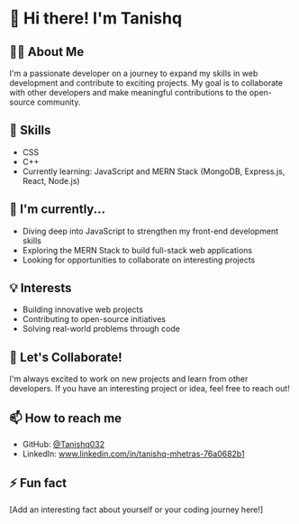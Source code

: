 # 👋 Hi there! I'm Tanishq

## 👨‍💻 About Me
I'm a passionate developer on a journey to expand my skills in web development and contribute to exciting projects. My goal is to collaborate with other developers and make meaningful contributions to the open-source community.

## 🚀 Skills
- CSS
- C++
- Currently learning: JavaScript and MERN Stack (MongoDB, Express.js, React, Node.js)

## 🌱 I'm currently...
- Diving deep into JavaScript to strengthen my front-end development skills
- Exploring the MERN Stack to build full-stack web applications
- Looking for opportunities to collaborate on interesting projects

## 💡 Interests
- Building innovative web projects
- Contributing to open-source initiatives
- Solving real-world problems through code

## 🤝 Let's Collaborate!
I'm always excited to work on new projects and learn from other developers. If you have an interesting project or idea, feel free to reach out!

## 📫 How to reach me
- GitHub: [@Tanishq032](https://github.com/Tanishq032)
- LinkedIn: www.linkedin.com/in/tanishq-mhetras-76a0682b1

## ⚡ Fun fact
[Add an interesting fact about yourself or your coding journey here!]
